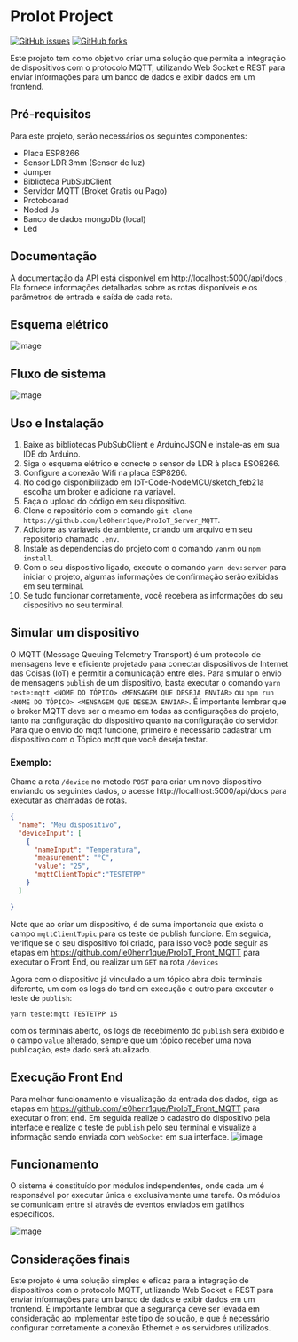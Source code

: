 
# ProIot Project
[![GitHub issues](https://img.shields.io/github/issues/le0henr1que/ProIoT_Server_MQTT.svg)](https://github.com/le0henr1que/ProIoT_Server_MQTT/issues)
[![GitHub forks](https://img.shields.io/github/forks/sle0henr1que/ProIoT_Server_MQTT.svg)](https://github.com/le0henr1que/ProIoT_Server_MQTT/network)

Este projeto tem como objetivo criar uma solução que permita a integração de dispositivos com o protocolo MQTT, utilizando Web Socket e REST para enviar informações para um banco de dados e exibir dados em um frontend.

## Pré-requisitos

Para este projeto, serão necessários os seguintes componentes:

  *  Placa ESP8266
  *  Sensor LDR 3mm (Sensor de luz)
  *  Jumper
  *  Biblioteca PubSubClient
  *  Servidor MQTT (Broket Gratis ou Pago)
  *  Protoboarad
  * Noded Js
  * Banco de dados mongoDb (local)
  * Led
  
## Documentação
A documentação da API está disponível em http://localhost:5000/api/docs , Ela fornece informações detalhadas sobre as rotas disponíveis e os parâmetros de entrada e saída de cada rota.

## Esquema elétrico
![image](https://user-images.githubusercontent.com/68018921/221332759-7b336f85-f03e-4ddf-95a4-b009d69d503b.png)

## Fluxo de sistema
![image](https://user-images.githubusercontent.com/68018921/221332932-082957c9-3041-4422-a94c-e2363cbc27fd.png)

## Uso e Instalação

  1. Baixe as bibliotecas PubSubClient e ArduinoJSON e instale-as em sua IDE do Arduino.
  2. Siga o esquema elétrico e conecte o sensor de LDR à placa ESO8266.
  3. Configure a conexão Wifi na placa ESP8266.
  4. No código disponibilizado em IoT-Code-NodeMCU/sketch_feb21a escolha um broker e adicione na variavel.
  5. Faça o upload do código em seu dispositivo.
  6. Clone o repositório com o comando `git clone https://github.com/le0henr1que/ProIoT_Server_MQTT`.
  7. Adicione as variaveis de ambiente, criando um arquivo em seu repositorio chamado `.env`.
  8. Instale as dependencias do projeto com o comando `yanrn` ou `npm install`.
  9. Com o seu dispositivo ligado, execute o comando `yarn dev:server` para iniciar o projeto, algumas informações de confirmação serão exibidas em seu terminal.
  10. Se tudo funcionar corretamente, você recebera as informações do seu dispositivo no seu terminal.


 ## Simular um dispositivo
 O MQTT (Message Queuing Telemetry Transport) é um protocolo de mensagens leve e eficiente projetado para conectar dispositivos de Internet das Coisas (IoT) e permitir a comunicação entre eles.
Para simular o envio de mensagens `publish` de um dispositivo, basta executar o comando `yarn teste:mqtt <NOME DO TÓPICO> <MENSAGEM QUE DESEJA ENVIAR>` ou `npm run <NOME DO TÓPICO> <MENSAGEM QUE DESEJA ENVIAR>`. É importante lembrar que o broker MQTT deve ser o mesmo em todas as configurações do projeto, tanto na configuração do dispositivo quanto na configuração do servidor. 
 Para que o envio do mqtt funcione, primeiro é necessário cadastrar um dispositivo com o Tópico mqtt que você deseja testar.
### Exemplo: 

Chame a rota `/device` no metodo `POST` para criar um novo dispositivo enviando os seguintes dados, o acesse http://localhost:5000/api/docs para executar as chamadas de rotas.

```JSON
{
  "name": "Meu dispositivo",
  "deviceInput": [
    {
      "nameInput": "Temperatura",
      "measurement": "°C",
      "value": "25",
      "mqttClientTopic":"TESTETPP"
    }
  ]

}

```
Note que ao criar um dispositivo, é de suma importancia que exista o campo `mqttClientTopic` para os teste de publish funcione.
Em seguida, verifique se o seu dispositivo foi criado, para isso você pode seguir as etapas em https://github.com/le0henr1que/ProIoT_Front_MQTT para executar o Front End, ou realizar um `GET` na rota `/devices`
 
Agora com o dispositivo já vinculado a um tópico abra dois terminais diferente, um com os logs do tsnd em execução e outro para executar o teste de `publish`:

```shell
yarn teste:mqtt TESTETPP 15
```
com os terminais aberto, os logs de recebimento do `publish` será exibido e o campo `value` alterado, sempre que um tópico receber uma nova publicação, este dado será atualizado.
 
 ## Execução Front End
 Para melhor funcionamento e visualização da entrada dos dados, siga as etapas em https://github.com/le0henr1que/ProIoT_Front_MQTT para executar o front end.
 Em seguida realize o cadastro do dispositivo pela interface e realize o teste de `publish` pelo seu terminal e visualize a informação sendo enviada com `webSocket` em sua interface.
 ![image](https://user-images.githubusercontent.com/68018921/221335166-174e3c2e-453e-425a-bf57-3b9ce56743fd.png)

 ## Funcionamento
O sistema é constituído por módulos independentes, onde cada um é responsável por executar única e exclusivamente uma tarefa. Os módulos se comunicam entre si através de eventos enviados em gatilhos específicos.

![image](https://user-images.githubusercontent.com/68018921/221332978-6dac98bc-5d75-4949-b647-12625a340f67.png)

## Considerações finais
Este projeto é uma solução simples e eficaz para a integração de dispositivos com o protocolo MQTT, utilizando Web Socket e REST para enviar informações para um banco de dados e exibir dados em um frontend. É importante lembrar que a segurança deve ser levada em consideração ao implementar este tipo de solução, e que é necessário configurar corretamente a conexão Ethernet e os servidores utilizados.

